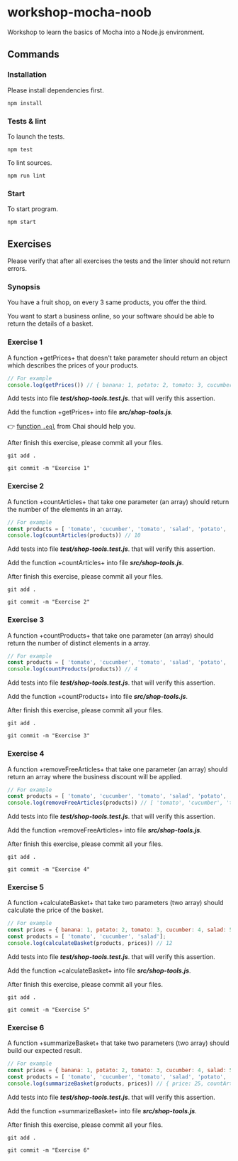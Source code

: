 # workshop-mocha-noob

Workshop to learn the basics of Mocha into a Node.js environment.

## Commands

### Installation

Please install dependencies first.

	npm install

### Tests & lint

To launch the tests.

	npm test

To lint sources.

	npm run lint

### Start

To start program.

	npm start

## Exercises

Please verify that after all exercises the tests and the linter should not return errors.

### Synopsis

You have a fruit shop, on every 3 same products, you offer the third.

You want to start a business online, so your software should be able to return the details of a basket.

### Exercise 1

A function +getPrices+ that doesn't take parameter should return an object which describes the prices of your products.

```javascript
// For example
console.log(getPrices()) // { banana: 1, potato: 2, tomato: 3, cucumber: 4, salad: 5, apple: 6 }
```

Add tests into file **_test/shop-tools.test.js_**. that will verify this assertion.

Add the function +getPrices+ into file **_src/shop-tools.js_**.

:point_right: [function `.eql`](http://chaijs.com/api/bdd/#method_eql) from Chai should help you.

After finish this exercise, please commit all your files.

	git add .

	git commit -m "Exercise 1"

### Exercise 2

A function +countArticles+ that take one parameter (an array) should return the number of the elements in an array.

```javascript
// For example
const products = [ 'tomato', 'cucumber', 'tomato', 'salad', 'potato', 'cucumber', 'potato', 'potato', 'tomato', 'potato' ];
console.log(countArticles(products)) // 10
```

Add tests into file **_test/shop-tools.test.js_**. that will verify this assertion.

Add the function +countArticles+ into file **_src/shop-tools.js_**.

After finish this exercise, please commit all your files.

	git add .

	git commit -m "Exercise 2"

### Exercise 3

A function +countProducts+ that take one parameter (an array) should return the number of distinct elements in a array.

```javascript
// For example
const products = [ 'tomato', 'cucumber', 'tomato', 'salad', 'potato', 'cucumber', 'potato', 'potato', 'tomato', 'potato' ];
console.log(countProducts(products)) // 4
```

Add tests into file **_test/shop-tools.test.js_**. that will verify this assertion.

Add the function +countProducts+ into file **_src/shop-tools.js_**.

After finish this exercise, please commit all your files.

	git add .

	git commit -m "Exercise 3"

### Exercise 4

A function +removeFreeArticles+ that take one parameter (an array) should return an array where the business discount will be applied.

```javascript
// For example
const products = [ 'tomato', 'cucumber', 'tomato', 'salad', 'potato', 'cucumber', 'potato', 'potato', 'tomato', 'potato' ];
console.log(removeFreeArticles(products)) // [ 'tomato', 'cucumber', 'tomato', 'salad', 'potato', 'cucumber', 'potato', 'potato' ]
```

Add tests into file **_test/shop-tools.test.js_**. that will verify this assertion.

Add the function +removeFreeArticles+ into file **_src/shop-tools.js_**.

After finish this exercise, please commit all your files.

	git add .

	git commit -m "Exercise 4"

### Exercise 5

A function +calculateBasket+ that take two parameters (two array) should calculate the price of the basket.

```javascript
// For example
const prices = { banana: 1, potato: 2, tomato: 3, cucumber: 4, salad: 5, apple: 6 };
const products = [ 'tomato', 'cucumber', 'salad'];
console.log(calculateBasket(products, prices)) // 12
```

Add tests into file **_test/shop-tools.test.js_**. that will verify this assertion.

Add the function +calculateBasket+ into file **_src/shop-tools.js_**.

After finish this exercise, please commit all your files.

	git add .

	git commit -m "Exercise 5"

### Exercise 6

A function +summarizeBasket+ that take two parameters (two array) should build our expected result.

```javascript
// For example
const prices = { banana: 1, potato: 2, tomato: 3, cucumber: 4, salad: 5, apple: 6 };
const products = [ 'tomato', 'cucumber', 'tomato', 'salad', 'potato', 'cucumber', 'potato', 'potato', 'tomato', 'potato' ];
console.log(summarizeBasket(products, prices)) // { price: 25, countArticles: 10, countProducts: 4 }
```

Add tests into file **_test/shop-tools.test.js_**. that will verify this assertion.

Add the function +summarizeBasket+ into file **_src/shop-tools.js_**.

After finish this exercise, please commit all your files.

	git add .

	git commit -m "Exercise 6"
